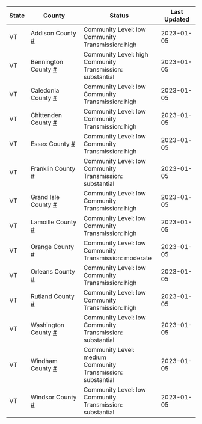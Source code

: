 State | County | Status | Last Updated
--- | --- | --- | --- 
VT | Addison County <a href="#addison_county">#</a> | <a name="addison_county"></a>Community Level: low<br/>Community Transmission: high | 2023-01-05
VT | Bennington County <a href="#bennington_county">#</a> | <a name="bennington_county"></a>Community Level: high<br/>Community Transmission: substantial | 2023-01-05
VT | Caledonia County <a href="#caledonia_county">#</a> | <a name="caledonia_county"></a>Community Level: low<br/>Community Transmission: high | 2023-01-05
VT | Chittenden County <a href="#chittenden_county">#</a> | <a name="chittenden_county"></a>Community Level: low<br/>Community Transmission: high | 2023-01-05
VT | Essex County <a href="#essex_county">#</a> | <a name="essex_county"></a>Community Level: low<br/>Community Transmission: high | 2023-01-05
VT | Franklin County <a href="#franklin_county">#</a> | <a name="franklin_county"></a>Community Level: low<br/>Community Transmission: substantial | 2023-01-05
VT | Grand Isle County <a href="#grand_isle_county">#</a> | <a name="grand_isle_county"></a>Community Level: low<br/>Community Transmission: high | 2023-01-05
VT | Lamoille County <a href="#lamoille_county">#</a> | <a name="lamoille_county"></a>Community Level: low<br/>Community Transmission: high | 2023-01-05
VT | Orange County <a href="#orange_county">#</a> | <a name="orange_county"></a>Community Level: low<br/>Community Transmission: moderate | 2023-01-05
VT | Orleans County <a href="#orleans_county">#</a> | <a name="orleans_county"></a>Community Level: low<br/>Community Transmission: high | 2023-01-05
VT | Rutland County <a href="#rutland_county">#</a> | <a name="rutland_county"></a>Community Level: low<br/>Community Transmission: high | 2023-01-05
VT | Washington County <a href="#washington_county">#</a> | <a name="washington_county"></a>Community Level: low<br/>Community Transmission: substantial | 2023-01-05
VT | Windham County <a href="#windham_county">#</a> | <a name="windham_county"></a>Community Level: medium<br/>Community Transmission: substantial | 2023-01-05
VT | Windsor County <a href="#windsor_county">#</a> | <a name="windsor_county"></a>Community Level: low<br/>Community Transmission: substantial | 2023-01-05
